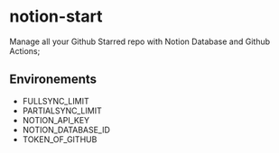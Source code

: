 # notion-start

Manage all your Github Starred repo with Notion Database and Github Actions;

## Environements

- FULLSYNC_LIMIT
- PARTIALSYNC_LIMIT
- NOTION_API_KEY
- NOTION_DATABASE_ID
- TOKEN_OF_GITHUB
